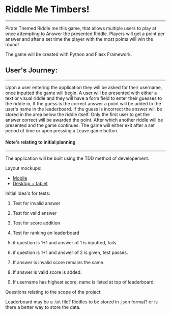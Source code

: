 # Riddle Me Timbers!

******

Pirate Themed Riddle me this game, that allows multiple users to play at once attempting to Answer the presented Riddle.
Players will get a point per answer and after a set time the player with the most points will win the round!

The game will be created with Python and Flask Framework.



## User's Journey:

******

Upon a user entering the application they will be asked for their username, once inputted the game will begin.
A user will be presented with either a text or visual riddle and they will have a form field to enter their guesses to the riddle in,
If the guess is the correct answer a point will be added to the user's name in the leaderboard.
If the guess is incorrect the answer will be stored in the area below the riddle itself.
Only the first user to get the answer correct will be awarded the point.
After which another riddle will be presented and the game continues.
The game will either exit after a set period of time or upon pressing a Leave game button.



#### Note's relating to initial planning

******

The application will be built using the TDD method of developement.

Layout mockups: 
* [Mobile](https://wireframe.cc/8MwcuT)
* [Desktop + tablet](https://wireframe.cc/ALckWz)


Initial Idea's for tests:
1. Test for invalid answer
2. Test for valid answer
3. Test for score addition
4. Test for ranking on leaderboard


1. if question is 1+1 and answer of 1 is inputted, fails.
2. if question is 1+1 and answer of 2 is given, test passes.
3. If answer is invalid score remains the same.
4. If answer is valid score is added.
5. If username has highest score, name is listed at top of leaderboard.

Questions relating to the scope of the project:

Leaderboard may be a .txt file?
Riddles to be stored in .json format? or is there a better way to store the data.

